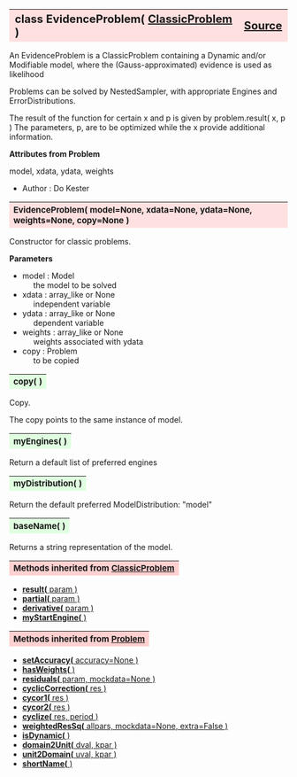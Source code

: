 ---
---
<br><br>

<a name="EvidenceProblem"></a>
<table><thead style="background-color:#FFE0E0; width:100%; font-size:20px"><tr><th style="text-align:left">
<strong>class EvidenceProblem(</strong> <a href="./ClassicProblem.html">ClassicProblem</a> )</th><th style="text-align:right"><a href=https://github.com/dokester/BayesicFitting/blob/master/BayesicFitting/source/EvidenceProblem.py target=_blank>Source</a></th></tr></thead></table>

An EvidenceProblem is a ClassicProblem containing a Dynamic and/or Modifiable
model, where the (Gauss-approximated) evidence is used as likelihood

Problems can be solved by NestedSampler, with appropriate Engines and
ErrorDistributions.

The result of the function for certain x and p is given by
problem.result( x, p )
The parameters, p, are to be optimized while the x provide additional
information.

<b>Attributes from Problem</b>

model, xdata, ydata, weights

* Author  :          Do Kester


<a name="EvidenceProblem"></a>
<table><thead style="background-color:#FFE0E0; width:100%; font-size:15px"><tr><th style="text-align:left">
<strong>EvidenceProblem(</strong> model=None, xdata=None, ydata=None, weights=None, copy=None )
</th></tr></thead></table>

Constructor for classic problems.

<b>Parameters</b>

* model  :  Model
<br>&nbsp;&nbsp;&nbsp;&nbsp; the model to be solved
* xdata  :  array_like or None
<br>&nbsp;&nbsp;&nbsp;&nbsp; independent variable
* ydata  :  array_like or None
<br>&nbsp;&nbsp;&nbsp;&nbsp; dependent variable
* weights  :  array_like or None
<br>&nbsp;&nbsp;&nbsp;&nbsp; weights associated with ydata
* copy  :  Problem
<br>&nbsp;&nbsp;&nbsp;&nbsp; to be copied


<a name="copy"></a>
<table><thead style="background-color:#E0FFE0; width:100%; font-size:15px"><tr><th style="text-align:left">
<strong>copy(</strong> )
</th></tr></thead></table>
Copy.

The copy points to the same instance of model.

<a name="myEngines"></a>
<table><thead style="background-color:#E0FFE0; width:100%; font-size:15px"><tr><th style="text-align:left">
<strong>myEngines(</strong> ) 
</th></tr></thead></table>
Return a default list of preferred engines

<a name="myDistribution"></a>
<table><thead style="background-color:#E0FFE0; width:100%; font-size:15px"><tr><th style="text-align:left">
<strong>myDistribution(</strong> ) 
</th></tr></thead></table>
Return the default preferred ModelDistribution: "model"

<a name="baseName"></a>
<table><thead style="background-color:#E0FFE0; width:100%; font-size:15px"><tr><th style="text-align:left">
<strong>baseName(</strong> )
</th></tr></thead></table>

Returns a string representation of the model. 
<table><thead style="background-color:#FFD0D0; width:100%; font-size:15px"><tr><th style="text-align:left">
<strong>Methods inherited from</strong> <a href="./ClassicProblem.html">ClassicProblem</a></th></tr></thead></table>


* [<strong>result(</strong> param )](./ClassicProblem.md#result)
* [<strong>partial(</strong> param ) ](./ClassicProblem.md#partial)
* [<strong>derivative(</strong> param ) ](./ClassicProblem.md#derivative)
* [<strong>myStartEngine(</strong> ) ](./ClassicProblem.md#myStartEngine)


<table><thead style="background-color:#FFD0D0; width:100%; font-size:15px"><tr><th style="text-align:left">
<strong>Methods inherited from</strong> <a href="./Problem.html">Problem</a></th></tr></thead></table>


* [<strong>setAccuracy(</strong> accuracy=None ) ](./Problem.md#setAccuracy)
* [<strong>hasWeights(</strong> )](./Problem.md#hasWeights)
* [<strong>residuals(</strong> param, mockdata=None ) ](./Problem.md#residuals)
* [<strong>cyclicCorrection(</strong> res )](./Problem.md#cyclicCorrection)
* [<strong>cycor1(</strong> res )](./Problem.md#cycor1)
* [<strong>cycor2(</strong> res )](./Problem.md#cycor2)
* [<strong>cyclize(</strong> res, period ) ](./Problem.md#cyclize)
* [<strong>weightedResSq(</strong> allpars, mockdata=None, extra=False ) ](./Problem.md#weightedResSq)
* [<strong>isDynamic(</strong> ) ](./Problem.md#isDynamic)
* [<strong>domain2Unit(</strong> dval, kpar ) ](./Problem.md#domain2Unit)
* [<strong>unit2Domain(</strong> uval, kpar ) ](./Problem.md#unit2Domain)
* [<strong>shortName(</strong> ) ](./Problem.md#shortName)
